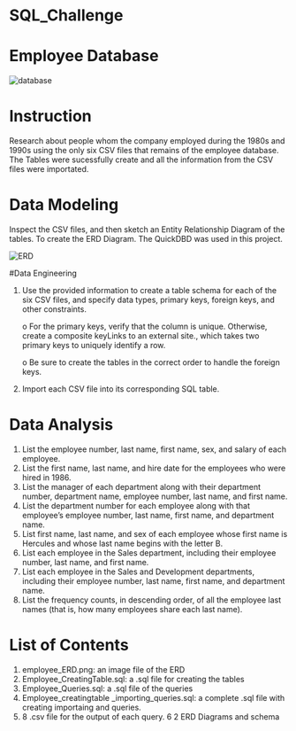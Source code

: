 # SQL_Challenge
# Employee Database

![database](https://github.com/user-attachments/assets/f44047a6-2e17-4486-aff6-f7cec40d1b6b)


# Instruction

Research about people whom the company employed during the 1980s and 
1990s using the only six CSV files that remains of the employee database.
The Tables were sucessfully create and all the information from the
CSV files were importated.

# Data Modeling

Inspect the CSV files, and then sketch an Entity Relationship Diagram 
of the tables. To create the ERD Diagram. The QuickDBD was used in this project.

![ERD](https://github.com/user-attachments/assets/8a9db637-46d0-4745-854e-4dbfcf17e653)


#Data Engineering

1. Use the provided information to create a table schema for each of the six CSV files, and specify data types, primary keys, foreign keys, and other constraints.

   o For the primary keys, verify that the column is unique. Otherwise, create a composite keyLinks to an external site., which takes two primary keys to uniquely identify a row.
   
   o Be sure to create the tables in the correct order to handle the foreign keys.
   
2. Import each CSV file into its corresponding SQL table.

# Data Analysis

1.    List the employee number, last name, first name, sex, and salary of each employee.
2.    List the first name, last name, and hire date for the employees who were hired in 1986.
3.    List the manager of each department along with their department number, department name, employee number, last name, and first name.
4.    List the department number for each employee along with that employee’s employee number, last name, first name, and department name.
5.    List first name, last name, and sex of each employee whose first name is Hercules and whose last name begins with the letter B.
6.    List each employee in the Sales department, including their employee number, last name, and first name.
7.    List each employee in the Sales and Development departments, including their employee number, last name, first name, and department name.
8.    List the frequency counts, in descending order, of all the employee last names (that is, how many employees share each last name).


# List of Contents 

 1. employee_ERD.png: an image file of the ERD
 2. Employee_CreatingTable.sql: a .sql file for creating the tables
 3. Employee_Queries.sql: a .sql file of the queries
 4. Employee_creatingtable _importing_queries.sql: a complete .sql file with creating importaing and queries.
 5. 8 .csv file for the output of each query.
 6 2 ERD Diagrams and schema 
 
